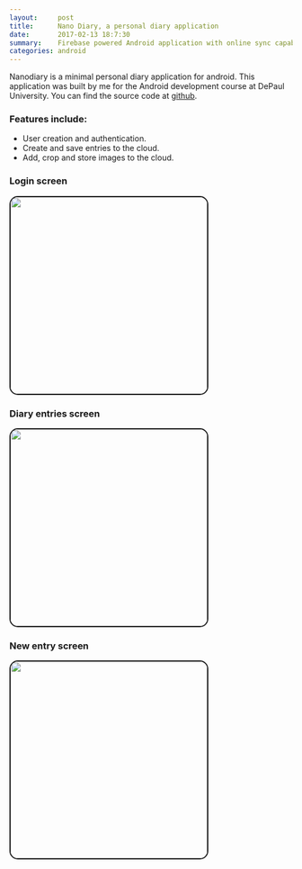 ```yaml
---
layout:     post
title:      Nano Diary, a personal diary application
date:       2017-02-13 18:7:30
summary:    Firebase powered Android application with online sync capabilities.
categories: android
---
```



Nanodiary is a minimal personal diary application for android. This application was built by me for the Android development course at DePaul University. You can find the source code at [github](https://github.com/nithunx/Nanodiary).

### Features include:
* User creation and authentication.
* Create and save entries to the cloud.
* Add, crop and store images to the cloud.

### Login screen
<img src="{{ site.baseurl }}/images/nano-diary-1.png" width="350"  border="2" style="border-radius: 15px;">

### Diary entries screen
<img src="{{ site.baseurl }}/images/nano-diary-2.png" width="350"  border="2" style="border-radius: 15px;">

### New entry screen
<img src="{{ site.baseurl }}/images/nano-diary-3.png" width="350" border="2" style="border-radius: 15px;">
